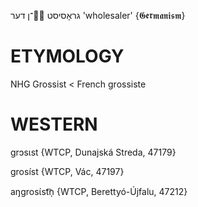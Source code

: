גראָסיסט
־ן
דער
'wholesaler'
{𝕲𝖊𝖗𝖒𝖆𝖓𝖎𝖘𝖒}

ETYMOLOGY
===========
NHG Grossist < French grossiste

WESTERN
========

grɔsɩst {WTCP, Dunajská Streda, 47179}

grosíst {WTCP, Vác, 47197}

aŋgrosɩ́st͡n̩ {WTCP, Berettyó-Újfalu, 47212}
